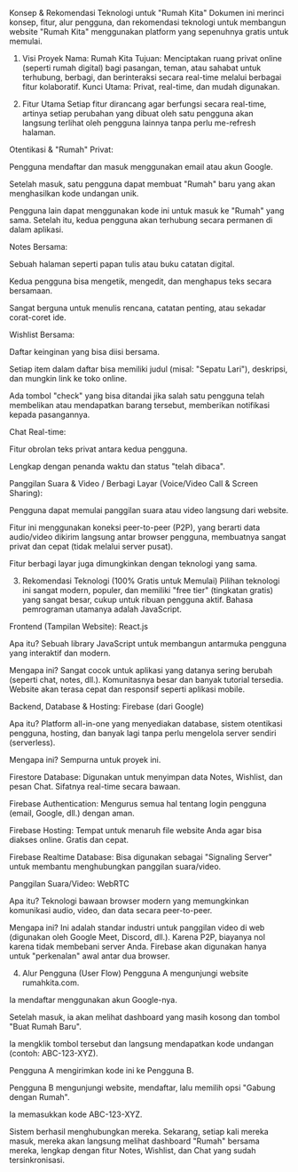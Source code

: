 Konsep & Rekomendasi Teknologi untuk "Rumah Kita"
Dokumen ini merinci konsep, fitur, alur pengguna, dan rekomendasi teknologi untuk membangun website "Rumah Kita" menggunakan platform yang sepenuhnya gratis untuk memulai.

1. Visi Proyek
Nama: Rumah Kita
Tujuan: Menciptakan ruang privat online (seperti rumah digital) bagi pasangan, teman, atau sahabat untuk terhubung, berbagi, dan berinteraksi secara real-time melalui berbagai fitur kolaboratif.
Kunci Utama: Privat, real-time, dan mudah digunakan.

2. Fitur Utama
Setiap fitur dirancang agar berfungsi secara real-time, artinya setiap perubahan yang dibuat oleh satu pengguna akan langsung terlihat oleh pengguna lainnya tanpa perlu me-refresh halaman.

Otentikasi & "Rumah" Privat:

Pengguna mendaftar dan masuk menggunakan email atau akun Google.

Setelah masuk, satu pengguna dapat membuat "Rumah" baru yang akan menghasilkan kode undangan unik.

Pengguna lain dapat menggunakan kode ini untuk masuk ke "Rumah" yang sama. Setelah itu, kedua pengguna akan terhubung secara permanen di dalam aplikasi.

Notes Bersama:

Sebuah halaman seperti papan tulis atau buku catatan digital.

Kedua pengguna bisa mengetik, mengedit, dan menghapus teks secara bersamaan.

Sangat berguna untuk menulis rencana, catatan penting, atau sekadar corat-coret ide.

Wishlist Bersama:

Daftar keinginan yang bisa diisi bersama.

Setiap item dalam daftar bisa memiliki judul (misal: "Sepatu Lari"), deskripsi, dan mungkin link ke toko online.

Ada tombol "check" yang bisa ditandai jika salah satu pengguna telah membelikan atau mendapatkan barang tersebut, memberikan notifikasi kepada pasangannya.

Chat Real-time:

Fitur obrolan teks privat antara kedua pengguna.

Lengkap dengan penanda waktu dan status "telah dibaca".

Panggilan Suara & Video / Berbagi Layar (Voice/Video Call & Screen Sharing):

Pengguna dapat memulai panggilan suara atau video langsung dari website.

Fitur ini menggunakan koneksi peer-to-peer (P2P), yang berarti data audio/video dikirim langsung antar browser pengguna, membuatnya sangat privat dan cepat (tidak melalui server pusat).

Fitur berbagi layar juga dimungkinkan dengan teknologi yang sama.

3. Rekomendasi Teknologi (100% Gratis untuk Memulai)
Pilihan teknologi ini sangat modern, populer, dan memiliki "free tier" (tingkatan gratis) yang sangat besar, cukup untuk ribuan pengguna aktif. Bahasa pemrograman utamanya adalah JavaScript.

Frontend (Tampilan Website): React.js

Apa itu? Sebuah library JavaScript untuk membangun antarmuka pengguna yang interaktif dan modern.

Mengapa ini? Sangat cocok untuk aplikasi yang datanya sering berubah (seperti chat, notes, dll.). Komunitasnya besar dan banyak tutorial tersedia. Website akan terasa cepat dan responsif seperti aplikasi mobile.

Backend, Database & Hosting: Firebase (dari Google)

Apa itu? Platform all-in-one yang menyediakan database, sistem otentikasi pengguna, hosting, dan banyak lagi tanpa perlu mengelola server sendiri (serverless).

Mengapa ini? Sempurna untuk proyek ini.

Firestore Database: Digunakan untuk menyimpan data Notes, Wishlist, dan pesan Chat. Sifatnya real-time secara bawaan.

Firebase Authentication: Mengurus semua hal tentang login pengguna (email, Google, dll.) dengan aman.

Firebase Hosting: Tempat untuk menaruh file website Anda agar bisa diakses online. Gratis dan cepat.

Firebase Realtime Database: Bisa digunakan sebagai "Signaling Server" untuk membantu menghubungkan panggilan suara/video.

Panggilan Suara/Video: WebRTC

Apa itu? Teknologi bawaan browser modern yang memungkinkan komunikasi audio, video, dan data secara peer-to-peer.

Mengapa ini? Ini adalah standar industri untuk panggilan video di web (digunakan oleh Google Meet, Discord, dll.). Karena P2P, biayanya nol karena tidak membebani server Anda. Firebase akan digunakan hanya untuk "perkenalan" awal antar dua browser.

4. Alur Pengguna (User Flow)
Pengguna A mengunjungi website rumahkita.com.

Ia mendaftar menggunakan akun Google-nya.

Setelah masuk, ia akan melihat dashboard yang masih kosong dan tombol "Buat Rumah Baru".

Ia mengklik tombol tersebut dan langsung mendapatkan kode undangan (contoh: ABC-123-XYZ).

Pengguna A mengirimkan kode ini ke Pengguna B.

Pengguna B mengunjungi website, mendaftar, lalu memilih opsi "Gabung dengan Rumah".

Ia memasukkan kode ABC-123-XYZ.

Sistem berhasil menghubungkan mereka. Sekarang, setiap kali mereka masuk, mereka akan langsung melihat dashboard "Rumah" bersama mereka, lengkap dengan fitur Notes, Wishlist, dan Chat yang sudah tersinkronisasi.